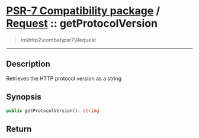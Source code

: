 # [PSR-7 Compatibility package](combat.md) / [Request](combat-Request.md) :: getProtocolVersion
 > im\http2\combat\psr7\Request
____

## Description
Retrieves the HTTP protocol version as a string

## Synopsis
```php
public getProtocolVersion(): string
```

## Return

